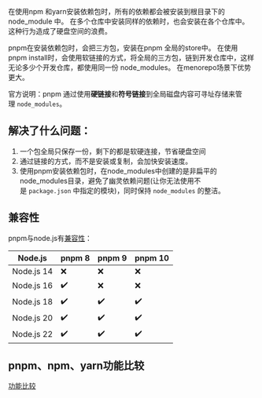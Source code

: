 在使用npm 和yarn安装依赖包时，所有的依赖都会被安装到根目录下的 node_module 中。
在多个仓库中安装同样的依赖时，也会安装在各个仓库中。
这种行为造成了硬盘空间的浪费。

pnpm在安装依赖包时，会把三方包，安装在pnpm 全局的store中。
在使用pnpm install时，会使用软链接的方式，将全局的三方包，链到开发仓库中，这样无论多少个开发仓库，都使用同一份 node_modules。
在menorepo场景下优势更大。

官方说明：pnpm 通过使用**硬链接**和**符号链接**到全局磁盘内容可寻址存储来管理 `node_modules`。

## 解决了什么问题：
1. 一个包全局只保存一份，剩下的都是软硬连接，节省硬盘空间
2. 通过链接的方式，而不是安装或复制，会加快安装速度。
3. 使用pnpm安装依赖包时，在node_modules中创建的是非扁平的node_modules目录，避免了幽灵依赖问题(让你无法使用不是 `package.json` 中指定的模块)，同时保持 `node_modules` 的整洁。


## 兼容性
pnpm与node.js有[兼容性](https://pnpm.io/zh/installation#%E5%85%BC%E5%AE%B9%E6%80%A7)：

| Node.js    | pnpm 8 | pnpm 9 | pnpm 10 |
| ---------- | ------ | ------ | ------- |
| Node.js 14 | ❌      | ❌      | ❌       |
| Node.js 16 | ✔️     | ❌      | ❌       |
| Node.js 18 | ✔️     | ✔️     | ✔️      |
| Node.js 20 | ✔️     | ✔️     | ✔️      |
| Node.js 22 | ✔️     | ✔️     | ✔️      |
## pnpm、npm、yarn功能比较

[功能比较](https://pnpm.io/zh/feature-comparison)

